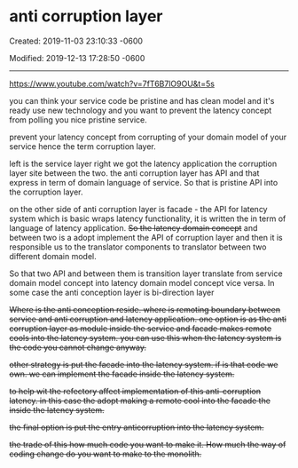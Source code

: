 # anti corruption layer

Created: 2019-11-03 23:10:33 -0600

Modified: 2019-12-13 17:28:50 -0600

---

<https://www.youtube.com/watch?v=7fT6B7lO9OU&t=5s>



you can think your service code be pristine and has clean model and it's ready use new technology and you want to prevent the latency concept from polling you nice pristine service.



prevent your latency concept from corrupting of your domain model of your service hence the term corruption layer.



left is the service layer right we got the latency application the corruption layer site between the two. the anti corruption layer has API and that express in term of domain language of service. So that is pristine API into the corruption layer.



on the other side of anti corruption layer is facade - the API for latency system which is basic wraps latency functionality, it is written the in term of language of latency application. ~~So the latency domain concept~~ and between two is a adopt implement the API of corruption layer and then it is responsible us to the translator components to translator between two different domain model.



So that two API and between them is transition layer translate from service domain model concept into latency domain model concept vice versa. In some case the anti conception layer is bi-direction layer

~~Where is the anti conception reside. where is remoting boundary between service and anti corruption and latency application. one option is as the anti corruption layer as module inside the service and facade makes remote cools into the latency system. you can use this when the latency system is the code you cannot change anyway.~~



~~other strategy is put the facade into the latency system. if is that code we own. we can implement the facade inside the latency system.~~



~~to help wit the refectory affect implementation of this anti-corruption latency. in this case the adopt making a remote cool into the facade the inside the latency system.~~



~~the final option is put the entry anticorruption into the latency system.~~



~~the trade of this how much code you want to make it. How much the way of coding change do you want to make to the monolith.~~










